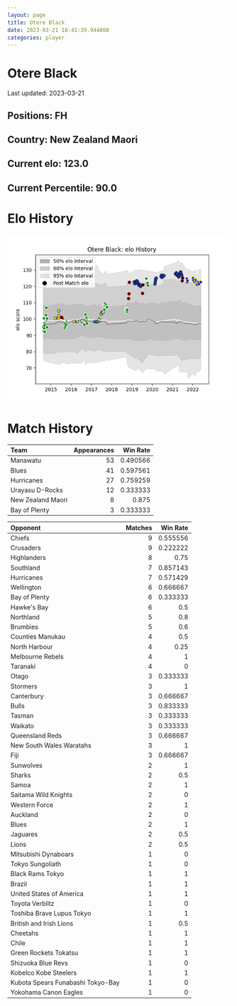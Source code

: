 ```yaml
---  
layout: page  
title: Otere Black  
date: 2023-03-21 18:41:39.944808  
categories: player  
---
```

# Otere Black


Last updated: 2023-03-21
## Positions: FH

## Country: New Zealand Maori

## Current elo: 123.0

## Current Percentile: 90.0

# Elo History


![elo history](history_OtereBlack.png)
# Match History


| Team              |   Appearances |   Win Rate |
|:------------------|--------------:|-----------:|
| Manawatu          |            53 |   0.490566 |
| Blues             |            41 |   0.597561 |
| Hurricanes        |            27 |   0.759259 |
| Urayasu D-Rocks   |            12 |   0.333333 |
| New Zealand Maori |             8 |   0.875    |
| Bay of Plenty     |             3 |   0.333333 |

| Opponent                          |   Matches |   Win Rate |
|:----------------------------------|----------:|-----------:|
| Chiefs                            |         9 |   0.555556 |
| Crusaders                         |         9 |   0.222222 |
| Highlanders                       |         8 |   0.75     |
| Southland                         |         7 |   0.857143 |
| Hurricanes                        |         7 |   0.571429 |
| Wellington                        |         6 |   0.666667 |
| Bay of Plenty                     |         6 |   0.333333 |
| Hawke's Bay                       |         6 |   0.5      |
| Northland                         |         5 |   0.8      |
| Brumbies                          |         5 |   0.6      |
| Counties Manukau                  |         4 |   0.5      |
| North Harbour                     |         4 |   0.25     |
| Melbourne Rebels                  |         4 |   1        |
| Taranaki                          |         4 |   0        |
| Otago                             |         3 |   0.333333 |
| Stormers                          |         3 |   1        |
| Canterbury                        |         3 |   0.666667 |
| Bulls                             |         3 |   0.833333 |
| Tasman                            |         3 |   0.333333 |
| Waikato                           |         3 |   0.333333 |
| Queensland Reds                   |         3 |   0.666667 |
| New South Wales Waratahs          |         3 |   1        |
| Fiji                              |         3 |   0.666667 |
| Sunwolves                         |         2 |   1        |
| Sharks                            |         2 |   0.5      |
| Samoa                             |         2 |   1        |
| Saitama Wild Knights              |         2 |   0        |
| Western Force                     |         2 |   1        |
| Auckland                          |         2 |   0        |
| Blues                             |         2 |   1        |
| Jaguares                          |         2 |   0.5      |
| Lions                             |         2 |   0.5      |
| Mitsubishi Dynaboars              |         1 |   0        |
| Tokyo Sungoliath                  |         1 |   0        |
| Black Rams Tokyo                  |         1 |   1        |
| Brazil                            |         1 |   1        |
| United States of America          |         1 |   1        |
| Toyota Verblitz                   |         1 |   0        |
| Toshiba Brave Lupus Tokyo         |         1 |   1        |
| British and Irish Lions           |         1 |   0.5      |
| Cheetahs                          |         1 |   1        |
| Chile                             |         1 |   1        |
| Green Rockets Tokatsu             |         1 |   1        |
| Shizuoka Blue Revs                |         1 |   0        |
| Kobelco Kobe Steelers             |         1 |   1        |
| Kubota Spears Funabashi Tokyo-Bay |         1 |   0        |
| Yokohama Canon Eagles             |         1 |   0        |